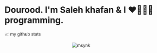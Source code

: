 <h1>Dourood. I'm Saleh khafan & I ❤️💖💗💓 programming.</h1>

📈 my github stats

<p align="center"> <img src="https://github-readme-stats.vercel.app/api?username=msynk&show_icons=true&theme=gotham" alt="msynk" />
